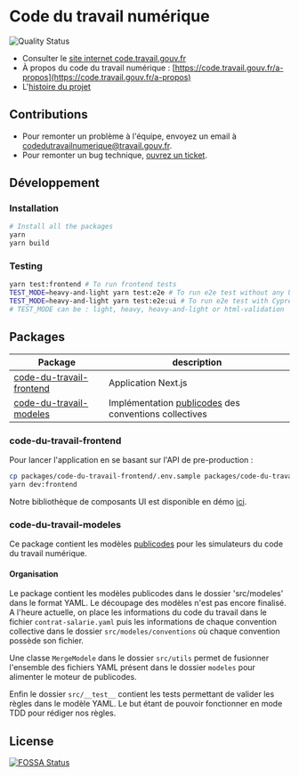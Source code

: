 # Code du travail numérique



![Quality Status](https://github.com/SocialGouv/code-du-travail-numerique/actions/workflows/quality.yml/badge.svg)

- Consulter le [site internet code.travail.gouv.fr](https://code.travail.gouv.fr)
- À propos du code du travail numérique : [https://code.travail.gouv.fr/a-propos](https://code.travail.gouv.fr/a-propos)
- L'[histoire du projet](https://incubateur.social.gouv.fr/startups/code-du-travail-numerique)

## Contributions

- Pour remonter un problème à l'équipe, envoyez un email à [codedutravailnumerique@travail.gouv.fr](mailto:codedutravailnumerique@travail.gouv.fr).
- Pour remonter un bug technique, [ouvrez un ticket](https://github.com/SocialGouv/code-du-travail-numerique/issues/new/choose).

## Développement

### Installation

```sh
# Install all the packages
yarn
yarn build
```

### Testing

```sh
yarn test:frontend # To run frontend tests
TEST_MODE=heavy-and-light yarn test:e2e # To run e2e test without any UI
TEST_MODE=heavy-and-light yarn test:e2e:ui # To run e2e test with Cypress UI
# TEST_MODE can be : light, heavy, heavy-and-light or html-validation
```

## Packages

| Package                                                         | description                                                                  |
| --------------------------------------------------------------- | ---------------------------------------------------------------------------- |
| [code-du-travail-frontend](./packages/code-du-travail-frontend) | Application Next.js                                                          |
| [code-du-travail-modeles](./packages/code-du-travail-modeles)   | Implémentation [publicodes](https://publi.codes) des conventions collectives |

### code-du-travail-frontend

Pour lancer l'application en se basant sur l'API de pre-production :

```sh
cp packages/code-du-travail-frontend/.env.sample packages/code-du-travail-frontend/.env # Puis setter les bonnes variables
yarn dev:frontend
```

Notre bibliothèque de composants UI est disponible en démo [ici](https://socialgouv.github.io/code-du-travail-numerique/).

### code-du-travail-modeles

Ce package contient les modèles [publicodes](https://publi.codes/) pour les simulateurs du code du travail numérique.

#### Organisation

Le package contient les modèles publicodes dans le dossier 'src/modeles' dans le format YAML.
Le découpage des modèles n'est pas encore finalisé.
A l'heure actuelle, on place les informations du code du travail dans le fichier `contrat-salarie.yaml`
puis les informations de chaque convention collective dans le dossier `src/modeles/conventions`
où chaque convention possède son fichier.

Une classe `MergeModele` dans le dossier `src/utils` permet de fusionner l'ensemble des fichiers YAML présent dans le dossier `modeles` pour alimenter le moteur de publicodes.

Enfin le dossier `src/__test__` contient les tests permettant de valider les règles dans le modèle YAML.
Le but étant de pouvoir fonctionner en mode TDD pour rédiger nos règles.

## License

[![FOSSA Status](https://app.fossa.io/api/projects/git%2Bgithub.com%2FSocialGouv%2Fcode-du-travail-numerique.svg?type=large)](https://app.fossa.io/projects/git%2Bgithub.com%2FSocialGouv%2Fcode-du-travail-numerique?ref=badge_large)
